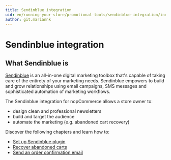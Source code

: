 ```yaml
---
title: Sendinblue integration
uid: en/running-your-store/promotional-tools/sendinblue-integration/index
author: git.mariannk
---
```


# Sendinblue integration

## What Sendinblue is

[Sendinblue](https://www.sendinblue.com/?utm_source=nopcommerce_plugin&utm_medium=plugin&utm_campaign=module_link) is an all-in-one digital marketing toolbox that's capable of taking care of the entirety of your marketing needs. Sendinblue empowers to build and grow relationships using email campaigns, SMS messages and sophisticated automation of marketing workflows. 

The Sendinblue integration for nopCommerce allows a store owner to:
* design clean and professional newsletters
* build and target the audience
* automate the marketing (e.g. abandoned cart recovery)

Discover the following chapters and learn how to:
* [Set up Sendinblue plugin](xref:en/running-your-store/promotional-tools/sendinblue-integration/set-up-sendinblue-plugin)
* [Recover abandoned carts](xref:en/running-your-store/promotional-tools/sendinblue-integration/recover-abandoned-carts)
* [Send an order confirmation email](xref:en/running-your-store/promotional-tools/sendinblue-integration/send-an-order-confirmation-email)